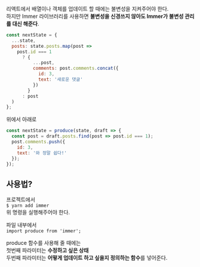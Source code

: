 리액트에서 배열이나 객체를 업데이트 할 때에는 불변성을 지켜주어야 한다.    
하지만 Immer 라이브러리를 사용하면 **불변성을 신경쓰지 않아도 Immer가 불변성 관리를 대신 해준다**.

```jsx
const nextState = {
  ...state,
  posts: state.posts.map(post =>
    post.id === 1
      ? {
          ...post,
          comments: post.comments.concat({
            id: 3,
            text: '새로운 댓글'
          })
        }
      : post
  )
};
```
위에서 아래로
```jsx
const nextState = produce(state, draft => {
  const post = draft.posts.find(post => post.id === 1);
  post.comments.push({
    id: 3,
    text: '와 정말 쉽다!'
  });
});
```

## 사용법?

프로젝트에서    
```$ yarn add immer```    
위 명령을 실행해주어야 한다.

파일 내부에서    
```import produce from 'immer';```

produce 함수를 사용해 줄 때에는    
첫번째 파라미터는 **수정하고 싶은 상태**    
두번째 파라미터는 **어떻게 업데이트 하고 싶을지 정의하는 함수**를 넣어준다.
